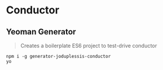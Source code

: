 # Conductor
## Yeoman Generator

> Creates a boilerplate ES6 project to test-drive conductor

```
npm i -g generator-joduplessis-conductor
yo
```
